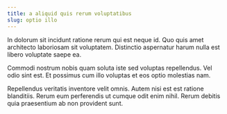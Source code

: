 ```yaml
---
title: a aliquid quis rerum voluptatibus
slug: optio illo
---
```


In dolorum sit incidunt ratione rerum qui est neque id. Quo quis amet architecto laboriosam sit voluptatem. Distinctio aspernatur harum nulla est libero voluptate saepe ea.

Commodi nostrum nobis quam soluta iste sed voluptas repellendus. Vel odio sint est. Et possimus cum illo voluptas et eos optio molestias nam.

Repellendus veritatis inventore velit omnis. Autem nisi est est ratione blanditiis. Rerum eum perferendis ut cumque odit enim nihil. Rerum debitis quia praesentium ab non provident sunt.
